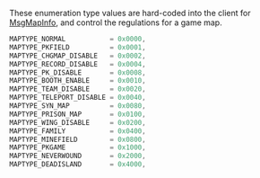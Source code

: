 These enumeration type values are hard-coded into the client for [MsgMapInfo](Packets/MsgMapInfo), and control the regulations for a game map. 

```c
MAPTYPE_NORMAL           = 0x0000,	
MAPTYPE_PKFIELD	         = 0x0001,	
MAPTYPE_CHGMAP_DISABLE   = 0x0002, 
MAPTYPE_RECORD_DISABLE   = 0x0004, 
MAPTYPE_PK_DISABLE       = 0x0008,	
MAPTYPE_BOOTH_ENABLE     = 0x0010, 
MAPTYPE_TEAM_DISABLE     = 0x0020, 
MAPTYPE_TELEPORT_DISABLE = 0x0040, 
MAPTYPE_SYN_MAP          = 0x0080,	
MAPTYPE_PRISON_MAP       = 0x0100,	
MAPTYPE_WING_DISABLE     = 0x0200, 
MAPTYPE_FAMILY	         = 0x0400, 
MAPTYPE_MINEFIELD        = 0x0800, 
MAPTYPE_PKGAME           = 0x1000, 
MAPTYPE_NEVERWOUND       = 0x2000, 
MAPTYPE_DEADISLAND       = 0x4000, 
```